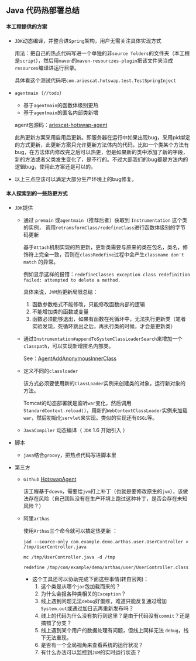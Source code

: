 ## Java 代码热部署总结

#### 本工程提供的方案

* `JDK`动态编译，并整合进`Spring`架构，用户无需关注具体实现方式

  用法：把自己的热点代码写进一个单独的非`source folders`的文件夹（本工程是`script`），然后用`maven`的`maven-resourczes-plugin`把该文件夹当成`resources`编译进运行目录。

  具体看这个测试代码吧`com.ariescat.hotswap.test.TestSpringInject`

* `agentmain`（`//todo`）
  
    * 基于`agentmain`的函数体级别更热
    * 基于`agentmain`的匿名内部类新增
  
  agent包源码：[ariescat-hotswap-agent](https://github.com/Ariescat/ariescat-hotswap-agent)
  
  此热更新方案采用启用后更新。即服务器在运行中如果出现bug，采用pid绑定的方式更新，此更新方案只允许更新方法体内的代码。比如一个类某个方法有bug，在方法体内修改完之后可以热更，但是如果新的类中添加了新的字段，新的方法或者父类发生变化了，是不行的。不过大部我们的bug都是方法内的逻辑bug，使用此方案还是可以的。 
  
* 以上三点应该可以满足大部分生产环境上的bug修复。

  

#### 本人探索到的一些热更方式

* `JDK`提供

  * 通过 `premain` 或`agentmain`（推荐后者）获取到 `Instrumentation` 这个类的实例， 调用`retransformClass/redefineClass`进行函数体级别的字节码更新 

    基于`Attach`机制实现的热更新，更新类需要与原来的类在包名，类名，修饰符上完全一致，否则在`classRedefine`过程中会产生`classname don't match` 的异常。

    例如显示这样的报错：`redefineClasses exception class redefinition failed: attempted to delete a method.`

    具体来说，`JVM`热更新局限总结：

    1. 函数参数格式不能修改，只能修改函数内部的逻辑
    2. 不能增加类的函数或变量
    3. 函数必须能够退出，如果有函数在死循环中，无法执行更新类（笔者实验发现，死循环跳出之后，再执行类的时候，才会是更新类）

  * 通过`Instrumentation#appendToSystemClassLoaderSearch`来增加一个`classpath`，可以实现新增匿名内部类。

    See：[AgentAddAnonymousInnerClass](https://github.com/Ariescat/Metis/blob/82838045ceda1d70df594f0628c1a110ac7ae2a8/agent/src/main/java/com/agent/AgentAddAnonymousInnerClass.java)

  * 定义不同的`classloader`

    该方式必须要使用新的`ClassLoader`实例来创建类的对象，运行新对象的方法。

    Tomcat的动态部署就是监听`war`变化，然后调用`StandardContext.reload()`，用新的`WebContextClassLoader`实例来加载`war`，然后初始化`servlet`来实现。类似的实现还有`OSGi`等。

  * `JavaCompiler` 动态编译（ `JDK` 1.6 开始引入 ）

* 脚本

  * `java`结合`groovy`，把热点代码写进脚本里

* 第三方

  * `Github` [HotswapAgent](https://github.com/HotswapProjects/HotswapAgent)

    该工程基于`dcevm`，需要给`jvm`打上补丁（也就是要修改原生的`jvm`），该做法存在风险（自己团队没有在生产环境上跑过这种补丁，是否会存在未知风险？）

  * 阿里`arthas`

     使用`Arthas`三个命令就可以搞定热更新 ：

    ```shell
    jad --source-only com.example.demo.arthas.user.UserController > /tmp/UserController.java
    
    mc /tmp/UserController.java -d /tmp
    
    redefine /tmp/com/example/demo/arthas/user/UserController.class
    ```

    * 这个工具还可以协助完成下面这些事情(转自官网)：
      1. 这个类是从哪个`jar`包加载而来的？
      2. 为什么会报各种类相关的`Exception`？
      3. 线上遇到问题无法`debug`好蛋疼，难道只能反复通过增加`System.out`或通过加日志再重新发布吗？
      4. 线上的代码为什么没有执行到这里？是由于代码没有`commit`？还是搞错了分支？
      5. 线上遇到某个用户的数据处理有问题，但线上同样无法 `debug`，线下无法重现。
      6. 是否有一个全局视角来查看系统的运行状况？
      7. 有什么办法可以监控到`JVM`的实时运行状态？